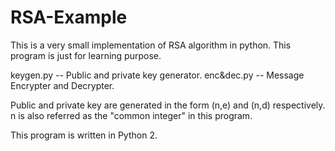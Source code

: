 # RSA-Example
This is a very small implementation of RSA algorithm in python. This program is just for learning purpose. 

keygen.py -- Public and private key generator.
enc&dec.py -- Message Encrypter and Decrypter.

Public and private key are generated in the form (n,e) and (n,d) respectively. 
n is also referred as the "common integer" in this program.

This program is written in Python 2.

